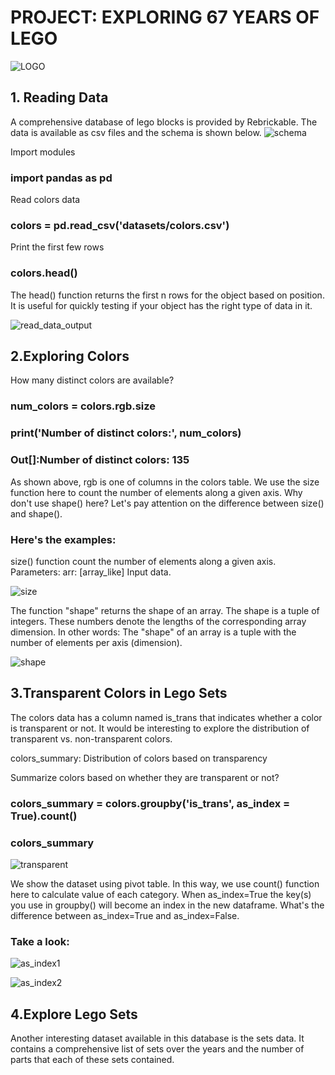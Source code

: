 # PROJECT: EXPLORING 67 YEARS OF LEGO
![LOGO](https://github.com/sichensong-99/My-Analysis-Projects/blob/master/Pics/LOGO.png)
## 1. Reading Data
A comprehensive database of lego blocks is provided by Rebrickable. The data is available as csv files and the schema is shown below.
![schema](https://github.com/sichensong-99/My-Analysis-Projects/blob/master/Pics/schema.png)

Import modules

### import pandas as pd

Read colors data

### colors = pd.read_csv('datasets/colors.csv')

Print the first few rows

### colors.head()




The head() function returns the first n rows for the object based on position. It is useful for quickly testing if your object has the right type of data in it.


![read_data_output](https://github.com/sichensong-99/My-Analysis-Projects/blob/master/Pics/read_data_output.png)

## 2.Exploring Colors

How many distinct colors are available?

### num_colors = colors.rgb.size

### print('Number of distinct colors:', num_colors)


### Out[]:Number of distinct colors: 135




As shown above, rgb is one of columns in the colors table. We use the size function here to count the number of elements along a given axis. Why don't use shape() here? Let's pay attention on the difference between size() and shape(). 

### Here's the examples:

size() function count the number of elements along a given axis. Parameters: arr: [array_like] Input data.

![size](https://github.com/sichensong-99/My-Analysis-Projects/blob/master/Pics/size().png)

The function "shape" returns the shape of an array. The shape is a tuple of integers. These numbers denote the lengths of the corresponding array dimension. In other words: The "shape" of an array is a tuple with the number of elements per axis (dimension).

![shape](https://github.com/sichensong-99/My-Analysis-Projects/blob/master/Pics/shape().png)

## 3.Transparent Colors in Lego Sets

The colors data has a column named is_trans that indicates whether a color is transparent or not. It would be interesting to explore the distribution of transparent vs. non-transparent colors.

colors_summary: Distribution of colors based on transparency

Summarize colors based on whether they are transparent or not?

### colors_summary = colors.groupby('is_trans', as_index = True).count()
### colors_summary

![transparent](https://github.com/sichensong-99/My-Analysis-Projects/blob/master/Pics/transparent.png)

We show the dataset using pivot table. In this way, we use count() function here to calculate value of each category. When as_index=True the key(s) you use in groupby() will become an index in the new dataframe. What's the difference between as_index=True and as_index=False.

### Take a look:

![as_index1](https://github.com/sichensong-99/My-Analysis-Projects/blob/master/Pics/as_index1.png)

![as_index2](https://github.com/sichensong-99/My-Analysis-Projects/blob/master/Pics/as_index2.png)

## 4.Explore Lego Sets
Another interesting dataset available in this database is the sets data. It contains a comprehensive list of sets over the years and the number of parts that each of these sets contained.
